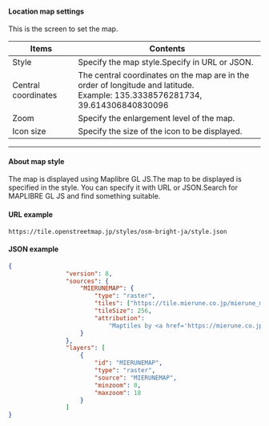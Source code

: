 #### Location map settings
<div class="text-xl">
This is the screen to set the map.
</div>

>>>

<div class="text-lg">

| Items | Contents |
| ---- | ---- |
| Style | Specify the map style.Specify in URL or JSON.|
| Central coordinates | The central coordinates on the map are in the order of longitude and latitude.<br>Example: 135.3338576281734, 39.614306840830096 |
| Zoom | Specify the enlargement level of the map.|
| Icon size | Specify the size of the icon to be displayed.|
</div>

---
#### About map style

<div class="text-xl">
The map is displayed using Maplibre GL JS.The map to be displayed is specified in the style.
  You can specify it with URL or JSON.Search for MAPLIBRE GL JS and find something suitable.
</div>

>>>

#### URL example

```
https://tile.openstreetmap.jp/styles/osm-bright-ja/style.json
```


>>>

#### JSON example

```json
{
			 	"version": 8,
			 	"sources": {
			 		"MIERUNEMAP": {
						"type": "raster",
			 			"tiles": ["https://tile.mierune.co.jp/mierune_mono/{z}/{x}/{y}.png"],
						"tileSize": 256,
			 			"attribution":
			 				"Maptiles by <a href='https://mierune.co.jp/' target='_blank'>MIERUNE</a>, under CC BY. Data by <a href='https://osm.org/copyright' target='_blank'>OpenStreetMap</a> contributors, under ODbL."
			 		}
			 	},
			 	"layers": [
					{
						"id": "MIERUNEMAP",
		 				"type": "raster",
			 			"source": "MIERUNEMAP",
			 			"minzoom": 0,
			 			"maxzoom": 18
			 		}
			 	]
}
```
